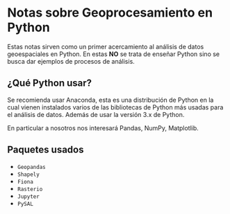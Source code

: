 # Notas sobre Geoprocesamiento en Python

Estas notas sirven como un primer acercamiento al análisis de datos 
geoespaciales en Python. En estas **NO** se trata de enseñar Python sino
se busca dar ejemplos de procesos de análisis.

## ¿Qué Python usar?

Se recomienda usar Anaconda, esta es una distribución de Python en la cual
vienen instalados varios de las bibliotecas de Python más usadas para el 
análisis de datos. Además de usar la versión 3.x de Python.

En particular a nosotros nos interesará Pandas, NumPy, Matplotlib.

## Paquetes usados

- `Geopandas`
- `Shapely`
- `Fiona`
- `Rasterio`
- `Jupyter`
- `PySAL`
